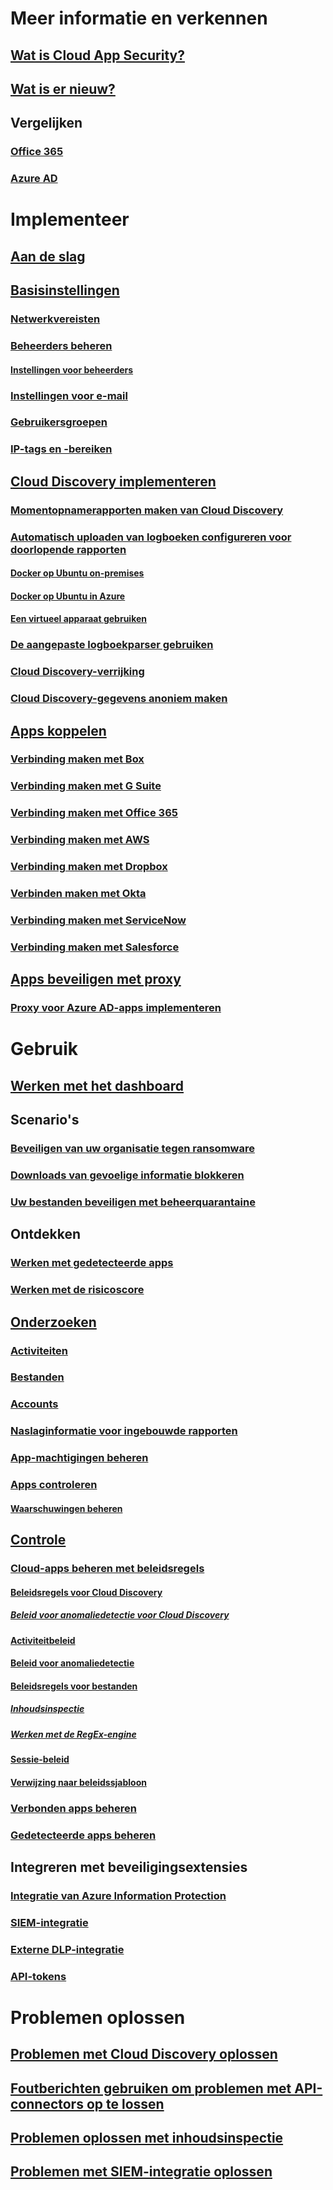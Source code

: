 # Meer informatie en verkennen
## [Wat is Cloud App Security?](what-is-cloud-app-security.md)
## [Wat is er nieuw?](release-notes.md)
## Vergelijken
### [Office 365](editions-cloud-app-security-o365.md)
### [Azure AD](editions-cloud-app-security-aad.md)
# Implementeer
## [Aan de slag](getting-started-with-cloud-app-security.md)
## [Basisinstellingen](general-setup.md)
### [Netwerkvereisten](network-requirements.md)
### [Beheerders beheren](manage-admins.md)
#### [Instellingen voor beheerders](admin-settings.md)
### [Instellingen voor e-mail](mail-settings.md)
### [Gebruikersgroepen](user-groups.md)
### [IP-tags en -bereiken](ip-tags.md)
## [Cloud Discovery implementeren](set-up-cloud-discovery.md)
### [Momentopnamerapporten maken van Cloud Discovery](create-snapshot-cloud-discovery-reports.md)
### [Automatisch uploaden van logboeken configureren voor doorlopende rapporten](discovery-docker.md)
#### [Docker op Ubuntu on-premises](discovery-docker-ubuntu.md)
#### [Docker op Ubuntu in Azure](discovery-docker-ubuntu-azure.md)
#### [Een virtueel apparaat gebruiken](configure-automatic-log-upload-for-continuous-reports.md)
### [De aangepaste logboekparser gebruiken](custom-log-parser.md)
### [Cloud Discovery-verrijking](cloud-discovery-aad-enrichment.md)
### [Cloud Discovery-gegevens anoniem maken](cloud-discovery-anonymizer.md)
## [Apps koppelen](enable-instant-visibility-protection-and-governance-actions-for-your-apps.md)
### [Verbinding maken met Box](connect-box-to-microsoft-cloud-app-security.md)
### [Verbinding maken met G Suite](connect-google-apps-to-microsoft-cloud-app-security.md)
### [Verbinding maken met Office 365](connect-office-365-to-microsoft-cloud-app-security.md)
### [Verbinding maken met AWS](connect-aws-to-microsoft-cloud-app-security.md)
### [Verbinding maken met Dropbox](connect-dropbox-to-microsoft-cloud-app-security.md)
### [Verbinden maken met Okta](connect-okta-to-microsoft-cloud-app-security.md)
### [Verbinding maken met ServiceNow](connect-servicenow-to-microsoft-cloud-app-security.md)
### [Verbinding maken met Salesforce](connect-salesforce-to-microsoft-cloud-app-security.md)
## [Apps beveiligen met proxy](proxy-intro-aad.md)
### [Proxy voor Azure AD-apps implementeren](proxy-deployment-aad.md)
# Gebruik
## [Werken met het dashboard](daily-activities-to-protect-your-cloud-environment.md)
## Scenario's
### [Beveiligen van uw organisatie tegen ransomware](use-case-ransomware.md)
### [Downloads van gevoelige informatie blokkeren](use-case-proxy-block-session-aad.md)
### [Uw bestanden beveiligen met beheerquarantaine](use-case-admin-quarantine.md)
## Ontdekken
### [Werken met gedetecteerde apps](discovered-apps.md)
### [Werken met de risicoscore](risk-score.md)
## [Onderzoeken](investigate.md)
### [Activiteiten](activity-filters.md)
### [Bestanden](file-filters.md)
### [Accounts](accounts.md)
### [Naslaginformatie voor ingebouwde rapporten](built-in-report-reference.md)
### [App-machtigingen beheren](manage-app-permissions.md)
### [Apps controleren](monitor-alerts.md)
#### [Waarschuwingen beheren](managing-alerts.md)
## [Controle](control.md)
### [Cloud-apps beheren met beleidsregels](control-cloud-apps-with-policies.md)
#### [Beleidsregels voor Cloud Discovery](cloud-discovery-policies.md)
##### [Beleid voor anomaliedetectie voor Cloud Discovery](cloud-discovery-anomaly-detection-policy.md)
#### [Activiteitbeleid](user-activity-policies.md)
#### [Beleid voor anomaliedetectie](anomaly-detection-policy.md)
#### [Beleidsregels voor bestanden](data-protection-policies.md)
##### [Inhoudsinspectie](content-inspection.md)
##### [Werken met de RegEx-engine](working-with-the-regex-engine.md)
#### [Sessie-beleid](session-policy-aad.md)
#### [Verwijzing naar beleidssjabloon](policy-template-reference.md)
### [Verbonden apps beheren](governance-actions.md)
### [Gedetecteerde apps beheren](governance-discovery.md)
## Integreren met beveiligingsextensies
### [Integratie van Azure Information Protection](azip-integration.md)
### [SIEM-integratie](siem.md)
### [Externe DLP-integratie](icap-stunnel.md)
### [API-tokens](api-tokens.md)
# Problemen oplossen
## [Problemen met Cloud Discovery oplossen](troubleshooting-cloud-discovery.md)
## [Foutberichten gebruiken om problemen met API-connectors op te lossen](troubleshooting-api-connectors-using-error-messages.md)
## [Problemen oplossen met inhoudsinspectie](troubleshooting-content-inspection.md)
## [Problemen met SIEM-integratie oplossen](troubleshooting-siem.md)